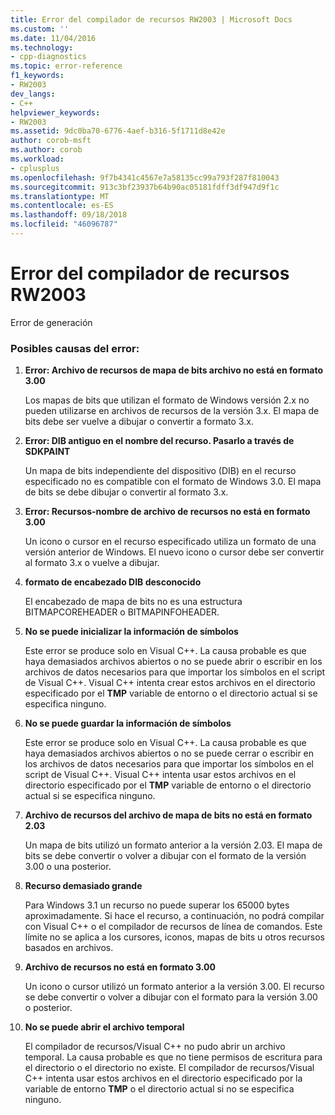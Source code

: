 ```yaml
---
title: Error del compilador de recursos RW2003 | Microsoft Docs
ms.custom: ''
ms.date: 11/04/2016
ms.technology:
- cpp-diagnostics
ms.topic: error-reference
f1_keywords:
- RW2003
dev_langs:
- C++
helpviewer_keywords:
- RW2003
ms.assetid: 9dc0ba70-6776-4aef-b316-5f1711d8e42e
author: corob-msft
ms.author: corob
ms.workload:
- cplusplus
ms.openlocfilehash: 9f7b4341c4567e7a58135cc99a793f287f810043
ms.sourcegitcommit: 913c3bf23937b64b90ac05181fdff3df947d9f1c
ms.translationtype: MT
ms.contentlocale: es-ES
ms.lasthandoff: 09/18/2018
ms.locfileid: "46096787"
---
```

# <a name="resource-compiler-error-rw2003"></a>Error del compilador de recursos RW2003

Error de generación

### <a name="to-fix-by-checking-the-following-possible-causes"></a>Posibles causas del error:

1. **Error: Archivo de recursos de mapa de bits archivo no está en formato 3.00**

     Los mapas de bits que utilizan el formato de Windows versión 2.x no pueden utilizarse en archivos de recursos de la versión 3.x. El mapa de bits debe ser vuelve a dibujar o convertir a formato 3.x.

1. **Error: DIB antiguo en el nombre del recurso. Pasarlo a través de SDKPAINT**

     Un mapa de bits independiente del dispositivo (DIB) en el recurso especificado no es compatible con el formato de Windows 3.0. El mapa de bits se debe dibujar o convertir al formato 3.x.

1. **Error: Recursos-nombre de archivo de recursos no está en formato 3.00**

     Un icono o cursor en el recurso especificado utiliza un formato de una versión anterior de Windows. El nuevo icono o cursor debe ser convertir al formato 3.x o vuelve a dibujar.

1. **formato de encabezado DIB desconocido**

     El encabezado de mapa de bits no es una estructura BITMAPCOREHEADER o BITMAPINFOHEADER.

1. **No se puede inicializar la información de símbolos**

     Este error se produce solo en Visual C++. La causa probable es que haya demasiados archivos abiertos o no se puede abrir o escribir en los archivos de datos necesarios para que importar los símbolos en el script de Visual C++. Visual C++ intenta crear estos archivos en el directorio especificado por el **TMP** variable de entorno o el directorio actual si se especifica ninguno.

1. **No se puede guardar la información de símbolos**

     Este error se produce solo en Visual C++. La causa probable es que haya demasiados archivos abiertos o no se puede cerrar o escribir en los archivos de datos necesarios para que importar los símbolos en el script de Visual C++. Visual C++ intenta usar estos archivos en el directorio especificado por el **TMP** variable de entorno o el directorio actual si se especifica ninguno.

1. **Archivo de recursos del archivo de mapa de bits no está en formato 2.03**

     Un mapa de bits utilizó un formato anterior a la versión 2.03. El mapa de bits se debe convertir o volver a dibujar con el formato de la versión 3.00 o una posterior.

1. **Recurso demasiado grande**

     Para Windows 3.1 un recurso no puede superar los 65000 bytes aproximadamente. Si hace el recurso, a continuación, no podrá compilar con Visual C++ o el compilador de recursos de línea de comandos. Este límite no se aplica a los cursores, iconos, mapas de bits u otros recursos basados en archivos.

9. **Archivo de recursos no está en formato 3.00**

     Un icono o cursor utilizó un formato anterior a la versión 3.00. El recurso se debe convertir o volver a dibujar con el formato para la versión 3.00 o posterior.

10. **No se puede abrir el archivo temporal**

     El compilador de recursos/Visual C++ no pudo abrir un archivo temporal. La causa probable es que no tiene permisos de escritura para el directorio o el directorio no existe. El compilador de recursos/Visual C++ intenta usar estos archivos en el directorio especificado por la variable de entorno **TMP** o el directorio actual si no se especifica ninguno.